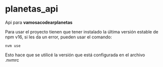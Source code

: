 # planetas_api

Api para **vamosacodearplanetas**

Para usar el proyecto tienen que tener instalado la última versión estable de npm v16, si les da un error, pueden usar el comando:

```nvm use```

Esto hace que se utilicé la versión que está configurada en el archivo .nvmrc
